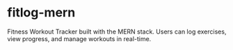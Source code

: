 # fitlog-mern
Fitness Workout Tracker built with the MERN stack.  Users can log exercises, view progress, and manage workouts in real-time.
